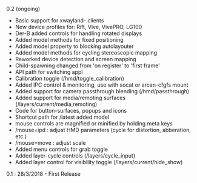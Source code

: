 0.2 (ongoing)

* Basic support for xwayland- clients
* New device profiles for: Rift, Vive, VivePRO, LG100
* Der-B added controls for handling rotated displays
* Added model methods for fixed positioning
* Added model property to blocking autolayouter
* Added model methods for cycling stereoscopic mapping
* Reworked device detection and screen mapping
* Child-spawning changed from 'on register' to 'first frame'
* API path for switching appl
* Calibration toggle (/hmd/toggle\_calibration)
* Added IPC control & monitoring, use with socat or arcan-cfgfs mount
* Added support for camera passthrough blending (/hmd/passthrough)
* Added support for media/remoting surfaces (/layers/current/media,remoting)
* Code for button-surfaces, popups and icons
* Shortcut path for /latest added model
* mouse controls are magnified or minified by holding meta keys
* /mouse=ipd : adjust HMD parameters (cycle for distortion, abberation, etc.)
* /mouse=move : adjust scale
* Added menu controls for grab toggle
* Added layer-cycle controls (/layers/cycle\_input)
* Added layer control for visibility toggle (/layers/current/hide\_show)

0.1 : 28/3/2018 - First Release
